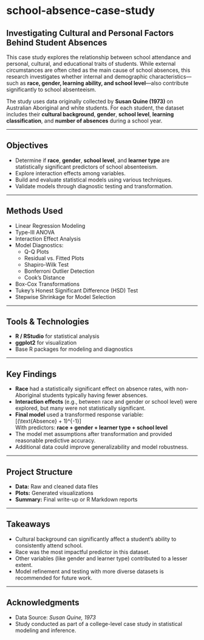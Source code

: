 # school-absence-case-study


## Investigating Cultural and Personal Factors Behind Student Absences

This case study explores the relationship between school attendance and personal, cultural, and educational traits of students. While external circumstances are often cited as the main cause of school absences, this research investigates whether internal and demographic characteristics—such as **race, gender, learning ability, and school level**—also contribute significantly to school absenteeism.

The study uses data originally collected by **Susan Quine (1973)** on Australian Aboriginal and white students. For each student, the dataset includes their **cultural background**, **gender**, **school level**, **learning classification**, and **number of absences** during a school year.

---

## Objectives

- Determine if **race**, **gender**, **school level**, and **learner type** are statistically significant predictors of school absenteeism.
- Explore interaction effects among variables.
- Build and evaluate statistical models using various techniques.
- Validate models through diagnostic testing and transformation.

---

## Methods Used

- Linear Regression Modeling
- Type-III ANOVA
- Interaction Effect Analysis
- Model Diagnostics:
  - Q-Q Plots
  - Residual vs. Fitted Plots
  - Shapiro-Wilk Test
  - Bonferroni Outlier Detection
  - Cook’s Distance
- Box-Cox Transformations
- Tukey’s Honest Significant Difference (HSD) Test
- Stepwise Shrinkage for Model Selection

---

## Tools & Technologies

- **R / RStudio** for statistical analysis
- **ggplot2** for visualization
- Base R packages for modeling and diagnostics

---

## Key Findings

- **Race** had a statistically significant effect on absence rates, with non-Aboriginal students typically having fewer absences.
- **Interaction effects** (e.g., between race and gender or school level) were explored, but many were not statistically significant.
- **Final model** used a transformed response variable:  
  \[(\text{Absence} + 1)^{-1}\]  
  With predictors: **race + gender + learner type + school level**
- The model met assumptions after transformation and provided reasonable predictive accuracy.
- Additional data could improve generalizability and model robustness.

---

## Project Structure

- **Data:**  Raw and cleaned data files
- **Plots:** Generated visualizations
- **Summary:** Final write-up or R Markdown reports


---

## Takeaways

- Cultural background can significantly affect a student’s ability to consistently attend school.
- Race was the most impactful predictor in this dataset.
- Other variables (like gender and learner type) contributed to a lesser extent.
- Model refinement and testing with more diverse datasets is recommended for future work.

---

## Acknowledgments

- Data Source: *Susan Quine, 1973*
- Study conducted as part of a college-level case study in statistical modeling and inference.

